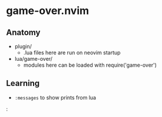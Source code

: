 # game-over.nvim


## Anatomy

- plugin/
    - .lua files here are run on neovim startup
- lua/game-over/
    - modules here can be loaded with require('game-over')
 

## Learning


- `:messages` to show prints from lua

:
